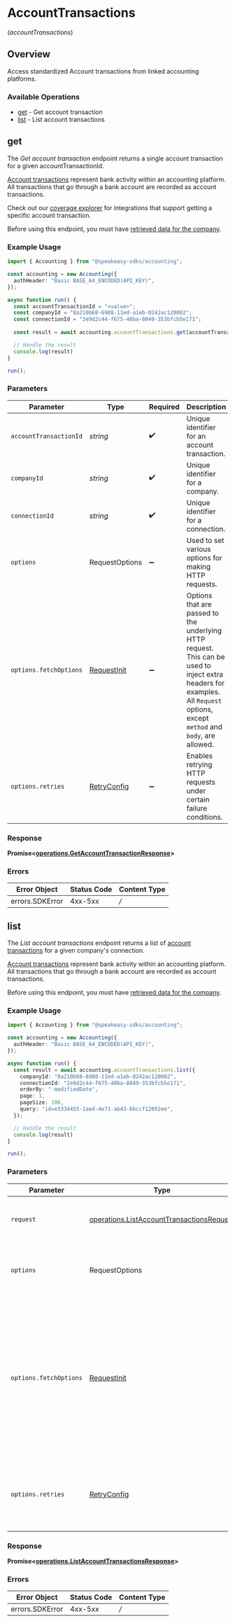 # AccountTransactions
(*accountTransactions*)

## Overview

Access standardized Account transactions from linked accounting platforms.

### Available Operations

* [get](#get) - Get account transaction
* [list](#list) - List account transactions

## get

The *Get account transaction* endpoint returns a single account transaction for a given accountTransactionId.

[Account transactions](https://docs.codat.io/accounting-api#/schemas/AccountTransaction) represent bank activity within an accounting platform. All transactions that go through a bank account are recorded as account transactions.

Check out our [coverage explorer](https://knowledge.codat.io/supported-features/accounting?view=tab-by-data-type&dataType=accountTransactions) for integrations that support getting a specific account transaction.

Before using this endpoint, you must have [retrieved data for the company](https://docs.codat.io/codat-api#/operations/refresh-company-data).


### Example Usage

```typescript
import { Accounting } from "@speakeasy-sdks/accounting";

const accounting = new Accounting({
  authHeader: "Basic BASE_64_ENCODED(API_KEY)",
});

async function run() {
  const accountTransactionId = "<value>";
  const companyId = "8a210b68-6988-11ed-a1eb-0242ac120002";
  const connectionId = "2e9d2c44-f675-40ba-8049-353bfcb5e171";
  
  const result = await accounting.accountTransactions.get(accountTransactionId, companyId, connectionId);

  // Handle the result
  console.log(result)
}

run();
```

### Parameters

| Parameter                                                                                                                                                                      | Type                                                                                                                                                                           | Required                                                                                                                                                                       | Description                                                                                                                                                                    | Example                                                                                                                                                                        |
| ------------------------------------------------------------------------------------------------------------------------------------------------------------------------------ | ------------------------------------------------------------------------------------------------------------------------------------------------------------------------------ | ------------------------------------------------------------------------------------------------------------------------------------------------------------------------------ | ------------------------------------------------------------------------------------------------------------------------------------------------------------------------------ | ------------------------------------------------------------------------------------------------------------------------------------------------------------------------------ |
| `accountTransactionId`                                                                                                                                                         | *string*                                                                                                                                                                       | :heavy_check_mark:                                                                                                                                                             | Unique identifier for an account transaction.                                                                                                                                  |                                                                                                                                                                                |
| `companyId`                                                                                                                                                                    | *string*                                                                                                                                                                       | :heavy_check_mark:                                                                                                                                                             | Unique identifier for a company.                                                                                                                                               | [object Object]                                                                                                                                                                |
| `connectionId`                                                                                                                                                                 | *string*                                                                                                                                                                       | :heavy_check_mark:                                                                                                                                                             | Unique identifier for a connection.                                                                                                                                            | [object Object]                                                                                                                                                                |
| `options`                                                                                                                                                                      | RequestOptions                                                                                                                                                                 | :heavy_minus_sign:                                                                                                                                                             | Used to set various options for making HTTP requests.                                                                                                                          |                                                                                                                                                                                |
| `options.fetchOptions`                                                                                                                                                         | [RequestInit](https://developer.mozilla.org/en-US/docs/Web/API/Request/Request#options)                                                                                        | :heavy_minus_sign:                                                                                                                                                             | Options that are passed to the underlying HTTP request. This can be used to inject extra headers for examples. All `Request` options, except `method` and `body`, are allowed. |                                                                                                                                                                                |
| `options.retries`                                                                                                                                                              | [RetryConfig](../../lib/utils/retryconfig.md)                                                                                                                                  | :heavy_minus_sign:                                                                                                                                                             | Enables retrying HTTP requests under certain failure conditions.                                                                                                               |                                                                                                                                                                                |


### Response

**Promise<[operations.GetAccountTransactionResponse](../../sdk/models/operations/getaccounttransactionresponse.md)>**
### Errors

| Error Object    | Status Code     | Content Type    |
| --------------- | --------------- | --------------- |
| errors.SDKError | 4xx-5xx         | */*             |

## list

The *List account transactions* endpoint returns a list of [account transactions](https://docs.codat.io/accounting-api#/schemas/AccountTransaction) for a given company's connection.

[Account transactions](https://docs.codat.io/accounting-api#/schemas/AccountTransaction) represent bank activity within an accounting platform. All transactions that go through a bank account are recorded as account transactions.

Before using this endpoint, you must have [retrieved data for the company](https://docs.codat.io/codat-api#/operations/refresh-company-data).
    

### Example Usage

```typescript
import { Accounting } from "@speakeasy-sdks/accounting";

const accounting = new Accounting({
  authHeader: "Basic BASE_64_ENCODED(API_KEY)",
});

async function run() {
  const result = await accounting.accountTransactions.list({
    companyId: "8a210b68-6988-11ed-a1eb-0242ac120002",
    connectionId: "2e9d2c44-f675-40ba-8049-353bfcb5e171",
    orderBy: "-modifiedDate",
    page: 1,
    pageSize: 100,
    query: "id=e3334455-1aed-4e71-ab43-6bccf12092ee",
  });

  // Handle the result
  console.log(result)
}

run();
```

### Parameters

| Parameter                                                                                                                                                                      | Type                                                                                                                                                                           | Required                                                                                                                                                                       | Description                                                                                                                                                                    |
| ------------------------------------------------------------------------------------------------------------------------------------------------------------------------------ | ------------------------------------------------------------------------------------------------------------------------------------------------------------------------------ | ------------------------------------------------------------------------------------------------------------------------------------------------------------------------------ | ------------------------------------------------------------------------------------------------------------------------------------------------------------------------------ |
| `request`                                                                                                                                                                      | [operations.ListAccountTransactionsRequest](../../sdk/models/operations/listaccounttransactionsrequest.md)                                                                     | :heavy_check_mark:                                                                                                                                                             | The request object to use for the request.                                                                                                                                     |
| `options`                                                                                                                                                                      | RequestOptions                                                                                                                                                                 | :heavy_minus_sign:                                                                                                                                                             | Used to set various options for making HTTP requests.                                                                                                                          |
| `options.fetchOptions`                                                                                                                                                         | [RequestInit](https://developer.mozilla.org/en-US/docs/Web/API/Request/Request#options)                                                                                        | :heavy_minus_sign:                                                                                                                                                             | Options that are passed to the underlying HTTP request. This can be used to inject extra headers for examples. All `Request` options, except `method` and `body`, are allowed. |
| `options.retries`                                                                                                                                                              | [RetryConfig](../../lib/utils/retryconfig.md)                                                                                                                                  | :heavy_minus_sign:                                                                                                                                                             | Enables retrying HTTP requests under certain failure conditions.                                                                                                               |


### Response

**Promise<[operations.ListAccountTransactionsResponse](../../sdk/models/operations/listaccounttransactionsresponse.md)>**
### Errors

| Error Object    | Status Code     | Content Type    |
| --------------- | --------------- | --------------- |
| errors.SDKError | 4xx-5xx         | */*             |
